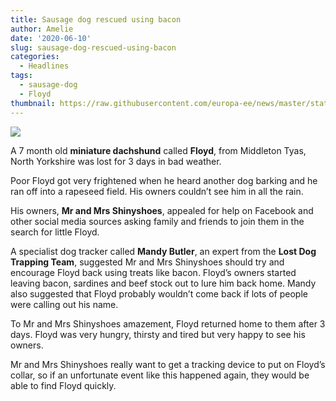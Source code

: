 ```yaml
---
title: Sausage dog rescued using bacon
author: Amelie
date: '2020-06-10'
slug: sausage-dog-rescued-using-bacon
categories:
  - Headlines
tags:
  - sausage-dog
  - Floyd
thumbnail: https://raw.githubusercontent.com/europa-ee/news/master/static/figures/floyd.jpg
---
```


![](https://raw.githubusercontent.com/europa-ee/news/master/static/figures/floyd.jpg)

A 7 month old **miniature dachshund** called **Floyd**, from Middleton Tyas, North Yorkshire was lost for 3 days in bad weather.

Poor Floyd got very frightened when he heard another dog barking and he ran off into a rapeseed field. His owners couldn’t see him in all the rain.
 
His owners, **Mr and Mrs Shinyshoes**, appealed for help on Facebook and other social media sources asking family and friends to join them in the search for little Floyd.

A specialist dog tracker called **Mandy Butler**, an expert from the **Lost Dog Trapping Team**, suggested Mr and Mrs Shinyshoes should try and encourage Floyd back using treats like bacon. Floyd’s owners started leaving bacon, sardines and beef stock out to lure him back home. Mandy also suggested that Floyd probably wouldn’t come back if lots of people were calling out his name.

To Mr and Mrs Shinyshoes amazement, Floyd returned home to them after 3 days. Floyd was very hungry, thirsty and tired but very happy to see his owners.

Mr and Mrs Shinyshoes really want to get a tracking device to put on Floyd’s collar, so if an unfortunate event like this happened again, they would be able to find Floyd quickly.

<br>
<br>
